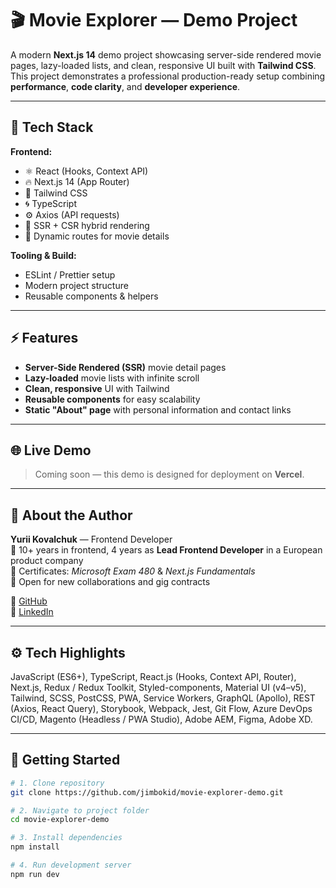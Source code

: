 # 🎬 Movie Explorer — Demo Project

A modern **Next.js 14** demo project showcasing server-side rendered movie pages, lazy-loaded lists, and clean, responsive UI built with **Tailwind CSS**.  
This project demonstrates a professional production-ready setup combining **performance**, **code clarity**, and **developer experience**.

---

## 🚀 Tech Stack

**Frontend:**
- ⚛️ React (Hooks, Context API)
- 🔥 Next.js 14 (App Router)
- 💨 Tailwind CSS
- 🌀 TypeScript
- ⚙️ Axios (API requests)
- 🌙 SSR + CSR hybrid rendering
- 🧩 Dynamic routes for movie details

**Tooling & Build:**
- ESLint / Prettier setup
- Modern project structure
- Reusable components & helpers

---

## ⚡️ Features

- **Server-Side Rendered (SSR)** movie detail pages
- **Lazy-loaded** movie lists with infinite scroll
- **Clean, responsive** UI with Tailwind
- **Reusable components** for easy scalability
- **Static "About" page** with personal information and contact links

---

## 🌐 Live Demo

> Coming soon — this demo is designed for deployment on **Vercel**.

---

## 🧠 About the Author

**Yurii Kovalchuk** — Frontend Developer  
🔹 10+ years in frontend, 4 years as **Lead Frontend Developer** in a European product company  
🔹 Certificates: *Microsoft Exam 480* & *Next.js Fundamentals*  
🔹 Open for new collaborations and gig contracts

📎 [GitHub](https://github.com/jimbokid)  
💼 [LinkedIn](https://www.linkedin.com/in/kovalchukyuriy/)

---

## ⚙️ Tech Highlights

JavaScript (ES6+), TypeScript, React.js (Hooks, Context API, Router), Next.js, Redux / Redux Toolkit, Styled-components, Material UI (v4–v5), Tailwind, SCSS, PostCSS, PWA, Service Workers, GraphQL (Apollo), REST (Axios, React Query), Storybook, Webpack, Jest, Git Flow, Azure DevOps CI/CD, Magento (Headless / PWA Studio), Adobe AEM, Figma, Adobe XD.

---

## 🧩 Getting Started

```bash
# 1. Clone repository
git clone https://github.com/jimbokid/movie-explorer-demo.git

# 2. Navigate to project folder
cd movie-explorer-demo

# 3. Install dependencies
npm install

# 4. Run development server
npm run dev
